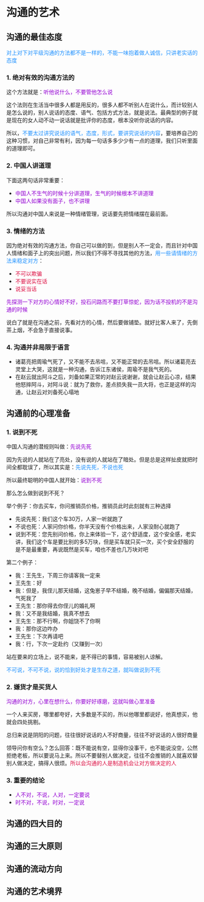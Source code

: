 # 沟通的艺术

## 沟通的最佳态度
<font color=#1E90FF>对上对下对平级沟通的方法都不是一样的，不能一味抱着做人诚信，只讲老实话的态度</font>

### 1. 绝对有效的沟通方法的

这个方法就是：<font color=#9400D3>听他说什么，不要管他怎么说</font>

这个法则在生活当中很多人都是用反的，很多人都不听别人在说什么，而计较别人是怎么说的，别人说话的态度、语气、包括方式方法，就是说法。最典型的例子就是现在的女人动不动一说话就是批评你的态度，根本没听你说话的内容。

所以，<font color=#1E90FF>不要太过讲究说话的语气，态度，形式，要讲究说话的内容</font>，要培养自己的这种习惯，对自己非常有利，因为每一句话多多少少有一点的道理，我们只听里面的道理即可。


### 2. 中国人讲道理
下面这两句话非常重要：

+ <font color=#9400D3>中国人不生气的时候十分讲道理，生气的时候根本不讲道理</font>
+ <font color=#9400D3>中国人如果没有面子，也不讲理</font>

所以沟通对中国人来说是一种情绪管理，说话要先把情绪摆在最前面。

### 3. 情绪的方法
因为绝对有效的沟通方法，你自己可以做的到，但是别人不一定会，而且针对中国人情绪和面子上的突出问题，所以我们不得不寻找其他的方法，<font color=#1E90FF>用一些请情绪的方法来稳定对方</font>：
+ <font color=#DD1144>不可以欺骗</font>
+ <font color=#DD1144>不要说实在话</font>
+ <font color=#DD1144>说妥当话</font>

<font color=#9400D3>先探测一下对方的心情好不好，投石问路而不要打草惊蛇，因为话不投机的不是沟通的时候</font>

说白了就是在沟通之前，先看对方的心情，然后要做铺垫。就好比客人来了，先倒茶上烟，不会急于直接说事。

### 4. 沟通并非局限于语言
+ 诸葛亮把周瑜气死了，又不能不去吊唁，又不能正常的去吊唁。所以诸葛亮去灵堂上大哭，这就是一种沟通，告诉江东诸侯，周瑜不是我气死的。
+ 在赵云就出阿斗之后，刘备如果正常的对赵云说谢谢，就会让赵云心凉，结果他怒摔阿斗，对阿斗说：就为了救你，差点损失我一员大将，也正是这样的沟通，让赵云对刘备死心塌地

## 沟通前的心理准备

### 1. 说到不死
中国人沟通的潜规则叫做：<font color=#9400D3>先说先死</font>

因为先说的人就站在了亮处，没有说的人就站在了暗处。但是总是这样扯皮就把时间全都耽误了，所以其实是：<font color=#1E90FF>先说先死，不说也死</font>

所以最终聪明的中国人就开始：<font color=#9400D3>说到不死</font>

那么怎么做到说到不死？

举个例子：你去买车，你问推销员价格，推销员此时此刻就有三种选择
+ 先说先死：我们这个车30万，人家一听就跑了
+ 不说也死：人家问你价格，你半天没有个价格出来，人家没耐心就跑了
+ 说到不死：您先别问价格，你上来体验一下，这个舒适度，这个安全感，老实讲，我们这个车是要比别的多5万块，但是买车就只买一次，买个安全舒服的是不是最重要，再说既然是买车，咱也不差也几万块对吧

第二个例子：
+ 我：王先生，下周三你请客我一定来
+ 王先生：好
+ 我：但是，我侄儿那天结婚，这兔崽子早不结婚，晚不结婚，偏偏那天结婚，气死我了
+ 王先生：那你得去你侄儿的婚礼啊
+ 我：又不是我结婚，我真不想去
+ 王先生：那不行啊，你姐饶不了你啊
+ 我：那你这边咋办
+ 王先生：下次再请吧
+ 我：行，下次一定赴约（又赚到一次）

站在要来的立场上，说不能来，是不得已的事情，容易被别人谅解。

<font color=#1E90FF>不可说，不可不说，说的恰到好处才是生存之道，就叫做说到不死</font>

### 2. 嫌货才是买货人
<font color=#9400D3>沟通的对方，心里在想什么，你要好好琢磨，这就叫做心里准备</font>

一个人来买房，哪里都夸好，大多数是不买的，所以他哪里都说好，他真想买，他就会四处挑剔。

总归来说是阴阳的问题，往往很好说话的人不好商量，往往不好说话的人很好商量

领导问你有空么？怎么回答：既不能说有空，显得你没事干，也不能说没空，公然拒绝老板，所以要说马上来。所以不要替别人做决定，往往不会推销的人就喜欢替别人做决定，搞得人很烦。<font color=#DD1144>所以会沟通的人是制造机会让对方做决定的人</font>

### 3. 重要的结论
+ <font color=#9400D3>人不对，不说，人对，一定要说</font>
+ <font color=#9400D3>时不对，不说，时对，一定说</font>



## 沟通的四大目的

## 沟通的三大原则

## 沟通的流动方向

## 沟通的艺术境界